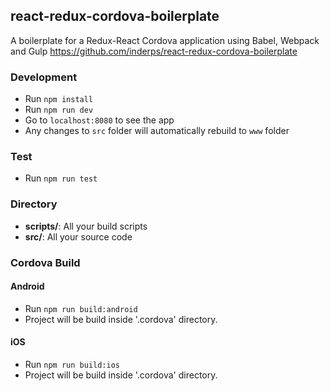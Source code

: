 ## react-redux-cordova-boilerplate
A boilerplate for a Redux-React Cordova application using Babel, Webpack and Gulp
https://github.com/inderps/react-redux-cordova-boilerplate
### Development
* Run `npm install`
* Run `npm run dev`
* Go to `localhost:8080` to see the app
* Any changes to `src` folder will automatically rebuild to `www` folder

### Test
* Run `npm run test`

### Directory
* **scripts/**: All your build scripts
* **src/**: All your source code


### Cordova Build
#### Android
* Run `npm run build:android`
* Project will be build inside '.cordova' directory.

#### iOS
* Run `npm run build:ios`
* Project will be build inside '.cordova' directory.
